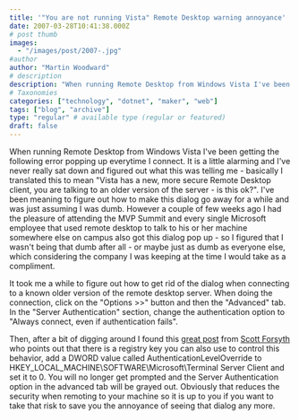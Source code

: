 ```yaml
---
title: '"You are not running Vista" Remote Desktop warning annoyance'
date: 2007-03-28T10:41:38.000Z
# post thumb
images:
  - "/images/post/2007-.jpg"
#author
author: "Martin Woodward"
# description
description: "When running Remote Desktop from Windows Vista I've been getting the following error popping up everytime I connect."
# Taxonomies
categories: ["technology", "dotnet", "maker", "web"]
tags: ["blog", "archive"]
type: "regular" # available type (regular or featured)
draft: false
---
```


[](http://www.woodwardweb.com/WindowsLiveWriter/YouarenotrunningVistaRemoteDesktopwarnin_9654/Remote%20Desktop%20Connection%5B5%5D.png) When running Remote Desktop from Windows Vista I've been getting the following error popping up everytime I connect. It is a little alarming and I've never really sat down and figured out what this was telling me - basically I translated this to mean "Vista has a new, more secure Remote Desktop client, you are talking to an older version of the server - is this ok?". I've been meaning to figure out how to make this dialog go away for a while and was just assuming I was dumb. However a couple of few weeks ago I had the pleasure of attending the MVP Summit and every single Microsoft employee that used remote desktop to talk to his or her machine somewhere else on campus also got this dialog pop up - so I figured that I wasn't being that dumb after all - or maybe just as dumb as everyone else, which considering the company I was keeping at the time I would take as a compliment.

It took me a while to figure out how to get rid of the dialog when connecting to a known older version of the remote desktop server. When doing the connection, click on the "Options >>" button and then the "Advanced" tab. In the "Server Authentication" section, change the authentication option to "Always connect, even if authentication fails".

Then, after a bit of digging around I found this [great post](http://weblogs.asp.net/owscott/archive/2006/11/10/Vista_2700_s-Remote-Desktop-Prompt.aspx) from [Scott Forsyth](http://weblogs.asp.net/owscott/) who points out that there is a registry key you can also use to control this behavior, add a DWORD value called AuthenticationLevelOverride to HKEY_LOCAL_MACHINE\SOFTWARE\Microsoft\Terminal Server Client and set it to 0. You will no longer get prompted and the Server Authentication option in the advanced tab will be grayed out. Obviously that reduces the security when remoting to your machine so it is up to you if you want to take that risk to save you the annoyance of seeing that dialog any more.
